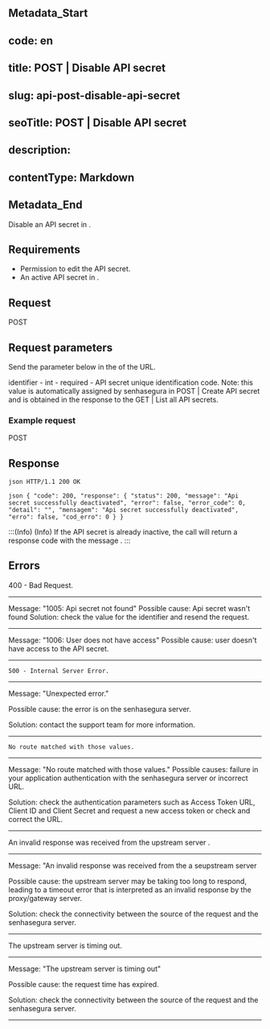 ## Metadata_Start 
## code: en
## title: POST | Disable API secret 
## slug: api-post-disable-api-secret 
## seoTitle: POST | Disable API secret 
## description:  
## contentType: Markdown 
## Metadata_End
Disable an API secret in .

## Requirements
* Permission to edit the API secret.
* An active API secret in .

## Request

 POST 


## Request parameters
Send the parameter below in the  of the URL.

identifier - int - required - API secret unique identification code.
Note: this value is automatically assigned by senhasegura in POST | Create API secret and is obtained in the response to the GET | List all API secrets.


  ### Example request
 POST   
  
  
  ## Response
 `json
HTTP/1.1 200 OK
` 
 
`json
{
    "code": 200,
    "response": {
        "status": 200,
        "message": "Api secret successfully deactivated",
        "error": false,
        "error_code": 0,
        "detail": "",
        "mensagem": "Api secret successfully deactivated",
        "erro": false,
        "cod_erro": 0
    }
}
`

:::(Info) (Info)
If the API secret is already inactive, the call will return a  response code with the message .
:::
 
## Errors
 

400 - Bad Request.

***
Message: "1005: Api secret not found"
Possible cause: Api secret wasn't found
Solution:  check the value for the identifier and resend the request.

    
* * *
    
Message: "1006: User does not have access"
Possible cause: user doesn't have access to the API secret.

 ***

    

    500 - Internal Server Error.

***
    
Message: "Unexpected error."

Possible cause: the error is on the senhasegura server.
        
Solution: contact the support team for more information.
    
 ***
 
 
 
    No route matched with those values.

 ***
    
Message: "No route matched with those values."
Possible causes: failure in your application authentication with the senhasegura server or incorrect URL.
        
Solution: check the authentication parameters such as Access Token URL, Client ID and  Client Secret and request a new access token or check and correct the URL.

* * *

     

An invalid response was received from the upstream server
.

*** 
   
Message: "An invalid response was received from the a seupstream server
    
Possible cause: the upstream server may be taking too long to respond, leading to a timeout error that is interpreted as an invalid response by the proxy/gateway server.
        
Solution: check the connectivity between the source of the request and the senhasegura server.
***

     
   


The upstream server is timing out.

*** 
    
Message: "The upstream server is timing out"
    
Possible cause: the request time has expired.
        
Solution: check the connectivity between the source of the request and the senhasegura server.
* * *


     